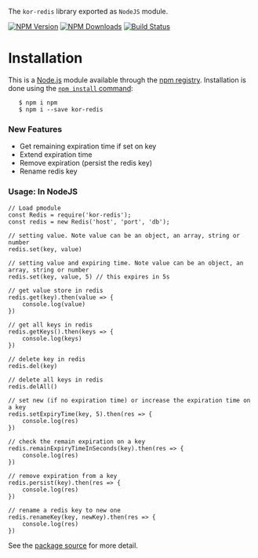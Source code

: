 The `kor-redis` library exported as ```NodeJS``` module.

[![NPM Version][npm-image]][npm-url]
[![NPM Downloads][downloads-image]][downloads-url]
[![Build Status][travis-image-url]][travis-url]

# Installation

This is a [Node.js](https://nodejs.org/en/) module available through the
[npm registry](https://www.npmjs.com/). Installation is done using the
[`npm install` command](https://docs.npmjs.com/getting-started/installing-npm-packages-locally):
```
   $ npm i npm
   $ npm i --save kor-redis
```

### New Features
- Get remaining expiration time if set on key
- Extend expiration time
- Remove expiration (persist the redis key)
- Rename redis key

### Usage: In NodeJS

```
// Load pmodule
const Redis = require('kor-redis');
const redis = new Redis('host', 'port', 'db');

// setting value. Note value can be an object, an array, string or number
redis.set(key, value)

// setting value and expiring time. Note value can be an object, an array, string or number
redis.set(key, value, 5) // this expires in 5s

// get value store in redis
redis.get(key).then(value => {
    console.log(value)
})

// get all keys in redis
redis.getKeys().then(keys => {
    console.log(keys)
})

// delete key in redis
redis.del(key)

// delete all keys in redis
redis.delAll()

// set new (if no expiration time) or increase the expiration time on a key 
redis.setExpiryTime(key, 5).then(res => {
    console.log(res)
})

// check the remain expiration on a key
redis.remainExpiryTimeInSeconds(key).then(res => {
    console.log(res)
})

// remove expiration from a key
redis.persist(key).then(res => {
    console.log(res)
})

// rename a redis key to new one
redis.renameKey(key, newKey).then(res => {
    console.log(res)
})
```

See the [package source](https://github.com/razaqK/kor-redis) for more detail.

[npm-image]: https://img.shields.io/npm/v/kor-redis.svg
[npm-url]: https://npmjs.org/package/kor-redis
[downloads-image]: https://img.shields.io/npm/dm/kor-redis.svg
[downloads-url]: https://npmjs.org/package/kor-redis
[travis-url]: https://travis-ci.org/razaqK/kor-redis
[travis-image-url]: https://travis-ci.org/razaqK/kor-redis.svg?branch=master